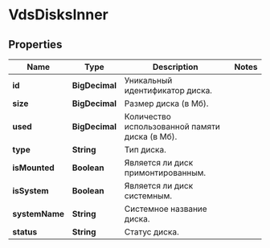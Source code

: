 

# VdsDisksInner


## Properties

| Name | Type | Description | Notes |
|------------ | ------------- | ------------- | -------------|
|**id** | **BigDecimal** | Уникальный идентификатор диска. |  |
|**size** | **BigDecimal** | Размер диска (в Мб). |  |
|**used** | **BigDecimal** | Количество использованной памяти диска (в Мб). |  |
|**type** | **String** | Тип диска. |  |
|**isMounted** | **Boolean** | Является ли диск примонтированным. |  |
|**isSystem** | **Boolean** | Является ли диск системным. |  |
|**systemName** | **String** | Системное название диска. |  |
|**status** | **String** | Статус диска. |  |




